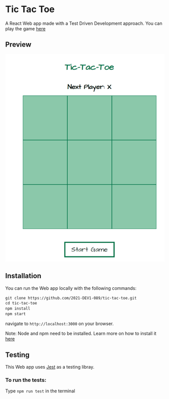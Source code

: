 # Tic Tac Toe

A React Web app made with a Test Driven Development approach. You can play the game [here](https://jolly-northcutt-c6310b.netlify.app/)
## Preview

![Tic Tac Toe](./preview.gif)
## Installation

You can run the Web app locally with the following commands:

```markdown
git clone https://github.com/2021-DEV1-089/tic-tac-toe.git
cd tic-tac-toe
npm install
npm start
```
navigate to `http://localhost:3000` on your browser.

Note: Node and npm need to be installed. Learn more on how to install it [here](https://docs.npmjs.com/downloading-and-installing-node-js-and-npm)


## Testing

This Web app uses [Jest](https://jestjs.io/fr/) as a testing libray.

### To run the tests:

Type `npm run test` in the terminal
